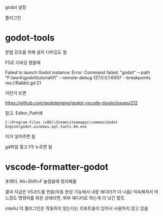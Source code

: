 godot 설정

플러그인

# godot-tools
문법 강조를 위해 설치
디버깅도 됨

F5로 디버깅 했을때 

Failed to launch Godot instance: Error: Command failed: "godot" --path "F:\work\godot\tutorial01" --remote-debug 127.0.0.1:6007 --breakpoints res://Rabbit.gd:21

이런거 뜨면 

https://github.com/godotengine/godot-vscode-plugin/issues/212

참고. Editor_Path에 
```
C:\Program Files (x86)\Steam\steamapps\common\Godot Engine\godot.windows.opt.tools.64.exe
```
이거 넣어주면 됨

gd파일 열고 F5 누르면 됨

# vscode-formatter-godot
포메터. Alt+Shift+F 눌렀을때 정리해줌

결국 지금은 VS코드를 안씀(자동 완성 기능에서 내장 에디터가 더 나음)
익숙해져서 어느정도 명령어를 외운 상태라면, 외부 에디터로 하는게 더 낫긴 할듯.

intelliJ 의 플러그인은 작동하지 않는다는 리포트들이 있어서 사용하지 않고 있음